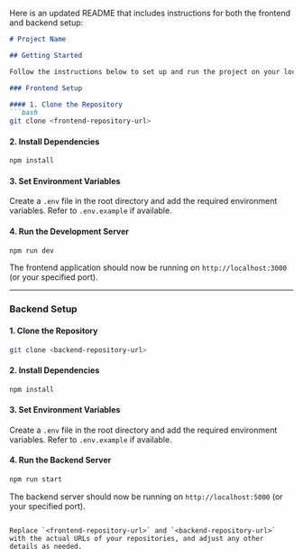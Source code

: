 Here is an updated README that includes instructions for both the frontend and backend setup:

```markdown
# Project Name

## Getting Started

Follow the instructions below to set up and run the project on your local machine.

### Frontend Setup

#### 1. Clone the Repository
```bash
git clone <frontend-repository-url>
```

#### 2. Install Dependencies
```bash
npm install
```

#### 3. Set Environment Variables
Create a `.env` file in the root directory and add the required environment variables. Refer to `.env.example` if available.

#### 4. Run the Development Server
```bash
npm run dev
```

The frontend application should now be running on `http://localhost:3000` (or your specified port).

---

### Backend Setup

#### 1. Clone the Repository
```bash
git clone <backend-repository-url>
```

#### 2. Install Dependencies
```bash
npm install
```

#### 3. Set Environment Variables
Create a `.env` file in the root directory and add the required environment variables. Refer to `.env.example` if available.

#### 4. Run the Backend Server
```bash
npm run start
```

The backend server should now be running on `http://localhost:5000` (or your specified port).
```

Replace `<frontend-repository-url>` and `<backend-repository-url>` with the actual URLs of your repositories, and adjust any other details as needed.